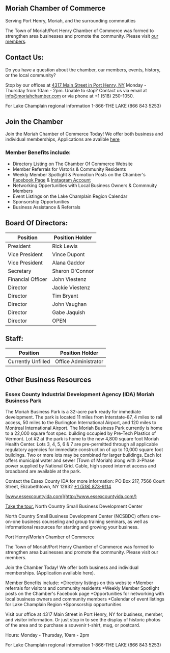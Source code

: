 ## Moriah Chamber of Commerce
Serving Port Henry, Moriah, and the surrounding commnuities 

The Town of Moriah/Port Henry Chamber of Commerce was formed to strengthen area businesses and promote the community.  Please visit [our members](https://www.porthenrymoriah.com/living-here/chamber-commerce/chamber-members). 

## Contact Us:
Do you have a question about the chamber, our members, events, history, or the local community?

Stop by our offices at [4317 Main Street in Port Henry, NY](https://goo.gl/maps/h3s3m3WNrJjhorgQ7) Monday - Thursday from 10am - 2pm.
Unable to stop? Contact us via email at [info@moriahchamber.com](mailto:info@moriahchamber.com) or via phone at +1 (518) 250-1050.

For Lake Champlain regional information 1-866-THE LAKE (866 843 5253)

## Join the Chamber
Join the Moriah Chamber of Commerce Today! We offer both business and individual memberships, Applications are avalible [here](./Moriah_Chamber_Application.pdf)

### Member Benefits include: 
 - Directory Listing on The Chamber Of Commerce Website
 - Member Referrals for Vistoris &amp; Community Residents
 - Weekly Member Spotlight &amp; Promotion Posts on the Chamber's [Facebook Page](https://www.facebook.com/moriahchamberny) & [Instagram Account](#)
 - Networking Oppertunities with Local Business Owners &amp; Commnuity Members
 - Event Listings on the Lake Champlain Region Calendar
 - Sponsorship Opportunities
 - Business Assistance &amp; Referrals


## Board Of Directors:

| Position          | Position Holder  |
|-------------------|------------------|
| President         | Rick Lewis       |
| Vice President    | Vince Dupont     |
| Vice President    | Alana Gaddor     |
| Secretary         | Sharon O'Connor  |
| Financial Officer | John Viestenz    |
| Director          | Jackie Viestenz  |
| Director          | Tim Bryant       |
| Director          | John Vaughan     |
| Director          | Gabe Jaquish     |
| Director          | OPEN             |

 ## Staff:
 
| Position             | Position Holder      |
|----------------------|----------------------|
| Currently Unfilled   | Office Administrator |
 
## Other Business Resources
### Essex County Industrial Development Agency (IDA) Moriah Business Park

The Moriah Business Park is a 32-acre park ready for immediate development. The park is located 11 miles from Interstate-87, 4 miles to rail access, 50 miles to the Burlington International Airport, and 120 miles to Montreal International Airport. The Moriah Business Park currently is home to a 22,000 square foot spec. building occupied by Pre-Tech Plastics of Vermont. Lot #2 at the park is home to the new 4,800 square foot Moriah Health Center. Lots 3, 4, 5, 6 & 7 are pre-permitted through all applicable regulatory agencies for immediate construction of up to 10,000 square foot buildings. Two or more lots may be combined for larger buildings. Each lot offers municipal water and sewer (Town of Moriah) along with 3-Phase power supplied by National Grid. Cable, high speed internet access and broadband are available at the park. 

Contact the Essex County IDA for more information:
PO Box 217, 7566 Court Street, Elizabethtown, NY 12932 
[+1 (518) 873-9114](tel:15188739114)

[www.essexcountyida.com](http://www.essexcountyida.com/)

[Take the tour.](http://www.essexcountyida.com/parks/moriah_tour/fromspace.html)
North Country Small Business Development Center

North Country Small Business Development Center (NCSBDC) offers one-on-one business counseling and group training seminars, as well as informational resources for starting and growing your business.






Port Henry/Moriah Chamber of Commerce

The Town of Moriah/Port Henry Chamber of Commerce was formed to strengthen area businesses and promote the community.
Please visit our members.

Join the Chamber Today! We offer both business and individual memberships. (Application available here).

Member Benefits include:
*Directory listings on this website
*Member referrals for visitors and community residents
*Weekly Member Spotlight posts on the Chamber's Facebook page
*Opportunities for networking with local business owners and community members
*Calendar of event listings for Lake Champlain Region
*Sponsorship opportunities



Visit our office at 4317 Main Street in Port Henry, NY for business, member, and visitor information. Or just stop in to
see the display of historic photos of the area and to purchase a souvenir t-shirt, mug, or postcard.

Hours:
Monday - Thursday, 10am - 2pm

For Lake Champlain regional information 1-866-THE LAKE (866 843 5253)
